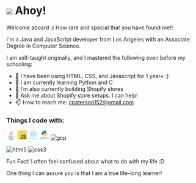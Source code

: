 <h1><img src="https://user-images.githubusercontent.com/88216297/197447547-06acf626-6045-4d28-bfb7-7dc4660a5781.gif" width="30"/> Ahoy! </h1>

<p>Welcome aboard :) How rare and special that you have found me!!</p>

<p>I'm a Java and JavaScript developer from Los Angeles with an Associate Degree in Computer Science.</p>
<p>I am self-taught originally, and I mastered the following even before my schooling:</p>

- 🌳 I have been using HTML, CSS, and Javascript for 1 year+ :)
- 🌱 I am currently learning Python and C
- 🔭 I’m also currently building Shopify stores
- 💬 Ask me about Shopify store setups. I can help!
- 📫 How to reach me: cpaterson152@gmail.com

<h3>Things I code with: </h3>
<p>
  <img src="https://raw.githubusercontent.com/devicons/devicon/master/icons/java/java-original.svg" alt="java" width="25" height="25" />
  <img src="https://raw.githubusercontent.com/devicons/devicon/master/icons/javascript/javascript-original.svg" alt="javascript" width="25" height="25" />
  <img src="https://raw.githubusercontent.com/devicons/devicon/master/icons/react/react-original-wordmark.svg" alt="react" width="25" height="25" />
  <img src="https://raw.githubusercontent.com/devicons/devicon/master/icons/python/python-original-wordmark.svg" alt="python" width="25" height="25" />
  <img src="https://www.vectorlogo.zone/logos/google_cloud/google_cloud-icon.svg" alt="gcp" width="25" height="25" />
  <p>
    <img alt="html5" src="https://img.shields.io/badge/-HTML5-E34F26?style=flat-square&logo=html5&logoColor=white" />
    <img alt="css3" src="https://img.shields.io/badge/-css3-CC6699?style=flat-square&logo=css3&logoColor=white" />
  </p>
</p>

<p> Fun Fact! I often feel confused about what to do with my life :D</p>
<p> One thing I can assure you is that I am a true life-long learner! </p>
